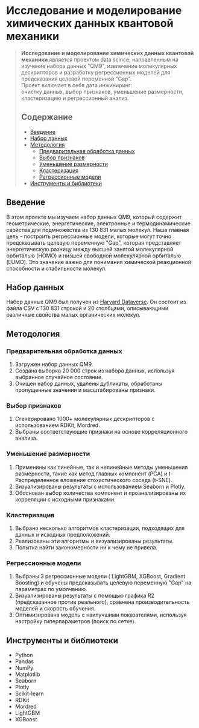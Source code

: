 # Исследование и моделирование химических данных квантовой механики

> **Исследование и моделирование химических данных квантовой механики** является проектом data scince, направленным на изучение набора данных "QM9", извлечение молекулярных дескрипторов и разработку регрессионных моделей для предсказания целевой переменной "Gap".  
> Проект включает в себя дата инжиниринг:  
> очистку данных, выбор признаков, уменьшение размерности, кластеризацию и регрессионный анализ.
>
> Содержание
> -----------
>
> * [Введение](#введение)
> * [Набор данных](#набор-данных)
> * [Методология](#методология)
>   + [Предварительная обработка данных](#предварительная-обработка-данных)
>   + [Выбор признаков](#выбор-признаков)
>   + [Уменьшение размерности](#уменьшение-размерности)
>   + [Кластеризация](#кластеризация)
>   + [Регрессионные модели](#регрессионные-модели)
> * [Инструменты и библиотеки](#инструменты-и-библиотеки)

 ## Введение

 В этом проекте мы изучаем набор данных QM9, который содержит геометрические, энергетические, электронные и термодинамические свойства для подмножества из 130 831 малых молекул. Наша главная цель - построить регрессионные модели, которые могут точно предсказывать целевую переменную "Gap", которая представляет энергетическую разницу между высшей занятой молекулярной орбиталью (HOMO) и низшей свободной молекулярной орбиталью (LUMO). Это значение важно для понимания химической реакционной способности и стабильности молекул.

 ## Набор данных

 Набор данных QM9 был получен из [Harvard Dataverse](https://dataverse.harvard.edu/dataset.xhtml?persistentId=doi:10.7910/DVN/ZGQMQC). Он состоит из файла CSV с 130 831 строкой и 20 столбцами, описывающими различные свойства малых органических молекул.

 ## Методология

 ### Предварительная обработка данных

 1. Загружен набор данных QM9.
 2. Создана выборка 20 000 строк из набора данных, используя выбранное случайное состояние.
 3. Очищен набор данных, удалены дубликаты, обработаны пропущенные значения и масштабированы признаки.

 ### Выбор признаков

 1. Сгенерировано 1000+ молекулярных дескрипторов с использованием RDKit, Mordred.
 2. Выбраны соответствующие признаки на основе корреляционного анализа.

 ### Уменьшение размерности

1. Применины как линейные, так и нелинейные методы уменьшения размерности, такие как метод главных компонент (PCA) и t-Распределенное вложение стохастического соседа (t-SNE).
2. Визуализированы результаты с использованием Seaborn и Plotly.
3. Обоснован выбор количества компонент и проанализированы их корреляции с исходными признаками.

### Кластеризация

1. Выбрано несколько алгоритмов кластеризации, подходящих для данных и исходных предположений.
2. Реализованы эти алгоритмы и визуализированы результаты.
3. Попытка найти закономерности ни к чему не привела.

### Регрессионные модели

1. Выбраны 3 регрессионные модели ( LightGBM, XGBoost, Gradient Boosting) и обучены предсказывать целевую переменную "Gap" на параметрах по умолчанию.
2. Визуализированы результаты с помощью графика R2 (предсказанное против реального), сравнена производительность моделей и скорость обучения.
3. Оптимизирована модель с наилучшими показателями, используя настройку гиперпараметров (поиск по сетке).


## Инструменты и библиотеки

- Python
- Pandas
- NumPy
- Matplotlib
- Seaborn
- Plotly
- Scikit-learn
- RDKit
- Mordred
- LightGBM
- XGBoost
